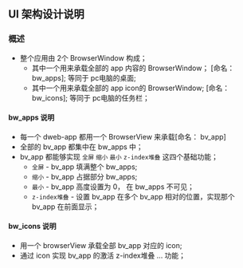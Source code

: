 ## UI 架构设计说明

### 概述
- 整个应用由 2个 BrowserWindow 构成；
  - 其中一个用来承载全部的 app 内容的 BrowserWindow； [命名： bw_apps]; 等同于 pc电脑的桌面;
  - 其中一个用来承载全部的 app icon的 BrowserWindow; [命名： bw_icons]; 等同于 pc电脑的任务栏；

#### bw_apps 说明
  - 每一个 dweb-app 都用一个 BrowserView 来承载[命名： bv_app]
  - 全部的 bv_app 都集中在 bw_apps 中；
  - bv_app 都能够实现 `全屏` `缩小` `最小` `z-index堆叠` 这四个基础功能；
    - `全屏` - bv_app 填满整个 bw_apps;
    - `缩小` - bv_app 占据部分 bw_apps;
    - `最小` - bv_app 高度设置为 0， 在 bw_apps 不可见；
    - `z-index堆叠` - 设置 bv_app 在多个 bv_app 相对的位置，实现那个 bv_app 在前面显示；


#### bw_icons 说明
  - 用一个 browserView 承载全部 bv_app 对应的 icon;
  - 通过 icon 实现 bv_app 的激活 z-index堆叠 ... 功能；


